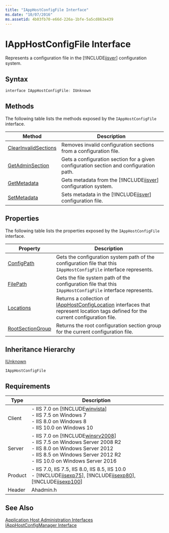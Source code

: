 ```yaml
---
title: "IAppHostConfigFile Interface"
ms.date: "10/07/2016"
ms.assetid: 4b03fb70-e66d-226a-1bfe-5a5cd863e439
---
```

# IAppHostConfigFile Interface
Represents a configuration file in the [!INCLUDE[iisver](../../wmi-provider/includes/iisver-md.md)] configuration system.  
  
## Syntax  
  
```cpp  
interface IAppHostConfigFile: IUnknown  
```  
  
## Methods  
 The following table lists the methods exposed by the `IAppHostConfigFile` interface.  
  
|Method|Description|  
|------------|-----------------|  
|[ClearInvalidSections](../../web-development-reference/native-code-api-reference/iapphostconfigfile-clearinvalidsections-method.md)|Removes invalid configuration sections from a configuration file.|  
|[GetAdminSection](../../web-development-reference/native-code-api-reference/iapphostconfigfile-getadminsection-method.md)|Gets a configuration section for a given configuration section and configuration path.|  
|[GetMetadata](../../web-development-reference/native-code-api-reference/iapphostconfigfile-getmetadata-method.md)|Gets metadata from the [!INCLUDE[iisver](../../wmi-provider/includes/iisver-md.md)] configuration system.|  
|[SetMetadata](../../web-development-reference/native-code-api-reference/iapphostconfigfile-setmetadata-method.md)|Sets metadata in the [!INCLUDE[iisver](../../wmi-provider/includes/iisver-md.md)] configuration file.|  
  
## Properties  
 The following table lists the properties exposed by the `IAppHostConfigFile` interface.  
  
|Property|Description|  
|--------------|-----------------|  
|[ConfigPath](../../web-development-reference/native-code-api-reference/iapphostconfigfile-configpath-property.md)|Gets the configuration system path of the configuration file that this `IAppHostConfigFile` interface represents.|  
|[FilePath](../../web-development-reference/native-code-api-reference/iapphostconfigfile-filepath-property.md)|Gets the file system path of the configuration file that this `IAppHostConfigFile` interface represents.|  
|[Locations](../../web-development-reference/native-code-api-reference/iapphostconfigfile-locations-property.md)|Returns a collection of [IAppHostConfigLocation](../../web-development-reference/native-code-api-reference/iapphostconfiglocation-interface.md) interfaces that represent location tags defined for the current configuration file.|  
|[RootSectionGroup](../../web-development-reference/native-code-api-reference/iapphostconfigfile-rootsectiongroup-property.md)|Returns the root configuration section group for the current configuration file.|  
  
## Inheritance Hierarchy  
 [IUnknown](https://go.microsoft.com/fwlink/?LinkId=55951)  
  
 `IAppHostConfigFile`  
  
## Requirements  
  
|Type|Description|  
|----------|-----------------|  
|Client|-   IIS 7.0 on [!INCLUDE[winvista](../../wmi-provider/includes/winvista-md.md)]<br />-   IIS 7.5 on Windows 7<br />-   IIS 8.0 on Windows 8<br />-   IIS 10.0 on Windows 10|  
|Server|-   IIS 7.0 on [!INCLUDE[winsrv2008](../../wmi-provider/includes/winsrv2008-md.md)]<br />-   IIS 7.5 on Windows Server 2008 R2<br />-   IIS 8.0 on Windows Server 2012<br />-   IIS 8.5 on Windows Server 2012 R2<br />-   IIS 10.0 on Windows Server 2016|  
|Product|-   IIS 7.0, IIS 7.5, IIS 8.0, IIS 8.5, IIS 10.0<br />-   [!INCLUDE[iisexp75](../../web-development-reference/native-code-api-reference/includes/iisexp75-md.md)], [!INCLUDE[iisexp80](../../web-development-reference/native-code-api-reference/includes/iisexp80-md.md)], [!INCLUDE[iisexp100](../../web-development-reference/native-code-api-reference/includes/iisexp100-md.md)]|  
|Header|Ahadmin.h|  
  
## See Also  
 [Application Host Administration Interfaces](../../web-development-reference/native-code-api-reference/application-host-administration-interfaces.md)   
 [IAppHostConfigManager Interface](../../web-development-reference/native-code-api-reference/iapphostconfigmanager-interface.md)
